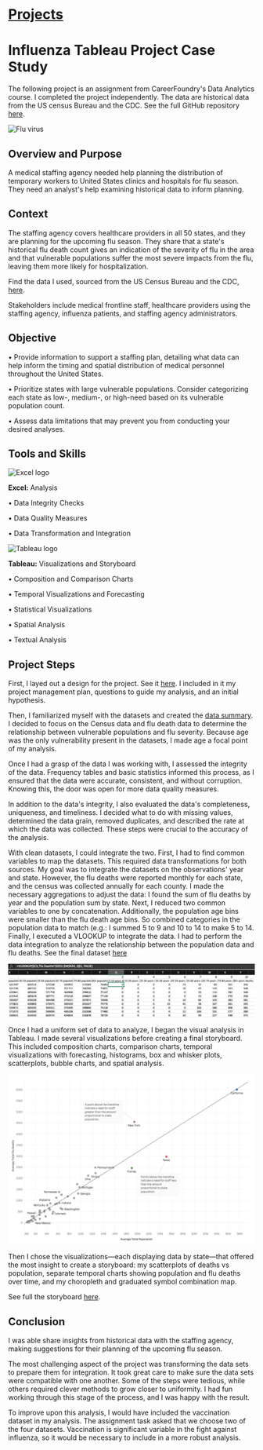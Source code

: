 # [Projects](https://nlogandata.wordpress.com/projects/)

# Influenza Tableau Project Case Study
The following project is an assignment from CareerFoundry's Data Analytics course. I completed the project independently. The data are historical data from the US census Bureau and the CDC. See the full GitHub repository [here](https://github.com/nlogan-data/Influenza-Tableau-Project).

![Flu virus](https://user-images.githubusercontent.com/97688439/151723582-dab1f25b-ec6e-4af4-b8cc-f12d16bee9ca.png)

## Overview and Purpose
A medical staffing agency needed help planning the distribution of temporary workers to United States clinics and hospitals for flu season. They need an analyst's help examining historical data to inform planning. 

## Context
The staffing agency covers healthcare providers in all 50 states, and they are planning for the upcoming flu season. They share that a state's historical flu death count gives an indication of the severity of flu in the area and that vulnerable populations suffer the most severe impacts from the flu, leaving them more likely for hospitalization.

Find the data I used, sourced from the US Census Bureau and the CDC, [here](https://github.com/nlogan-data/Influenza-Tableau-Project/tree/main/Data). 

Stakeholders include medical frontline staff, healthcare providers using the staffing agency, influenza patients, and staffing agency administrators.

## Objective
•	Provide information to support a staffing plan, detailing what data can help inform the timing and spatial distribution of medical personnel throughout the United States.

•	Prioritize states with large vulnerable populations. Consider categorizing each state as low-, medium-, or high-need based on its vulnerable population count.

•	Assess data limitations that may prevent you from conducting your desired analyses.

## Tools and Skills

![Excel logo](https://user-images.githubusercontent.com/97688439/151724108-f129c503-8a52-4093-95a6-99feeef1ebe0.png)

**Excel:** Analysis

•	Data Integrity Checks

•	Data Quality Measures

•	Data Transformation and Integration

![Tableau logo](https://user-images.githubusercontent.com/97688439/150032188-cac6c36a-b2f7-459e-9f85-ee757be5788b.png)

**Tableau:** Visualizations and Storyboard

•	Composition and Comparison Charts

•	Temporal Visualizations and Forecasting

•	Statistical Visualizations

•	Spatial Analysis

•	Textual Analysis

## Project Steps
First, I layed out a design for the project. See it [here](Docs/ProjectDesign.pdf). I included in it my project management plan, questions to guide my analysis, and an initial hypothesis.

Then, I familiarized myself with the datasets and created the [data summary](Docs/DataSummary.pdf). I decided to focus on the Census data and flu death data to determine the relationship between vulnerable populations and flu severity. Because age was the only vulnerability present in the datasets, I made age a focal point of my analysis.

Once I had a grasp of the data I was working with, I assessed the integrity of the data. Frequency tables and basic statistics informed this process, as I ensured that the data were accurate, consistent, and without corruption. Knowing this, the door was open for more data quality measures.

In addition to the data's integrity, I also evaluated the data's completeness, uniqueness, and timeliness. I decided what to do with missing values, determined the data grain, removed duplicates, and described the rate at which the data was collected. These steps were crucial to the accuracy of the analysis.

With clean datasets, I could integrate the two. First, I had to find common variables to map the datasets. This required data transformations for both sources. My goal was to integrate the datasets on the observations' year and state. However, the flu deaths were reported monthly for each state, and the census was collected annually for each county. I made the necessary aggregations to adjust the data: I found the sum of flu deaths by year and the population sum by state. Next, I reduced two common variables to one by concatenation. Additionally, the population age bins were smaller than the flu death age bins. So combined categories in the population data to match (e.g.: I summed 5 to 9 and 10 to 14 to make 5 to 14. Finally, I executed a VLOOKUP to integrate the data. I had to perform the data integration to analyze the relationship between the population data and flu deaths. See the final dataset [here](Data/Census-FluDeaths-final.xlsx)

![VLOOKUP](Images/VLOOKUP.png)

Once I had a uniform set of data to analyze, I began the visual analysis in Tableau. I made several visualizations before creating a final storyboard. This included composition charts, comparison charts, temporal visualizations with forecasting, histograms, box and whisker plots, scatterplots, bubble charts, and spatial analysis.

![Scatterplot](Images/Scatterplot.png)

Then I chose the visualizations—each displaying data by state—that offered the most insight to create a storyboard: my scatterplots of deaths vs population, separate temporal charts showing population and flu deaths over time, and my choropleth and graduated symbol combination map.

See full the storyboard [here](https://public.tableau.com/app/profile/nick.logan5306/viz/Storyboard_16433158656590/Story1?publish=yes).

## Conclusion

I was able share insights from historical data with the staffing agency, making suggestions for their planning of the upcoming flu season. 

The most challenging aspect of the project was transforming the data sets to prepare them for integration. It took great care to make sure the data sets were compatible with one another. Some of the steps were tedious, while others required clever methods to grow closer to uniformity. I had fun working through this stage of the process, and I was happy with the result.

To improve upon this analysis, I would have included the vaccination dataset in my analysis. The assignment task asked that we choose two of the four datasets. Vaccination is significant variable in the fight against influenza, so it would be necessary to include in a more robust analysis.
